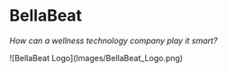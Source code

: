 # BellaBeat
<p><i>How can a wellness technology company play it smart?</i></p>
![BellaBeat Logo](Images/BellaBeat_Logo.png)
